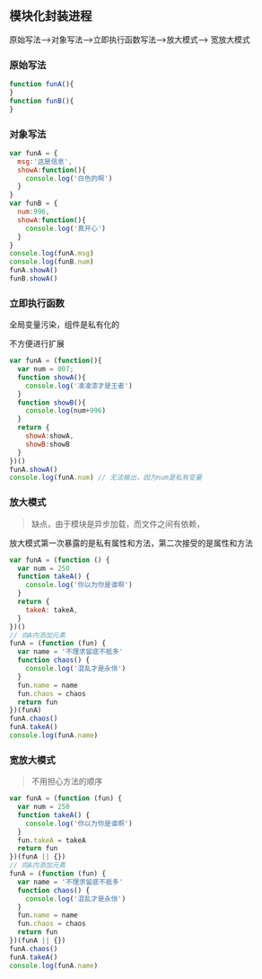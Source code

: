 ## 模块化封装进程

原始写法-->对象写法-->立即执行函数写法-->放大模式--> 宽放大模式

### **原始写法**

```js
function funA(){
}
function funB(){
}
```

### **对象写法**

```js
var funA = {
  msg:'这是信息',
  showA:function(){
    console.log('白色的啊')
  }
}
var funB = {
  num:996,
  showA:function(){
    console.log('真开心')
  }
}
console.log(funA.msg)
console.log(funB.num)
funA.showA()
funB.showA()
```

### **立即执行函数**

全局变量污染，组件是私有化的

不方便进行扩展

```js
var funA = (function(){
  var num = 007;
  function showA(){
    console.log('凌凌漆才是王者')
  }
  function showB(){
    console.log(num+996)
  }
  return {
    showA:showA,
    showB:showB
  }
})()
funA.showA()
console.log(funA.num) // 无法输出，因为num是私有变量
```

### **放大模式**

> 缺点，由于模块是异步加载，而文件之间有依赖，

放大模式第一次暴露的是私有属性和方法，第二次接受的是属性和方法

```js
var funA = (function () {
  var num = 250
  function takeA() {
    console.log('你以为你是谁啊')
  }
  return {
    takeA: takeA,
  }
})()
// 向A内添加元素
funA = (function (fun) {
  var name = '不理求留底不抵多'
  function chaos() {
    console.log('混乱才是永恒')
  }
  fun.name = name
  fun.chaos = chaos
  return fun
})(funA)
funA.chaos()
funA.takeA()
console.log(funA.name)
```

### **宽放大模式**

> 不用担心方法的顺序

```js
var funA = (function (fun) {
  var num = 250
  function takeA() {
    console.log('你以为你是谁啊')
  }
  fun.takeA = takeA
  return fun
})(funA || {})
// 向A内添加元素
funA = (function (fun) {
  var name = '不理求留底不抵多'
  function chaos() {
    console.log('混乱才是永恒')
  }
  fun.name = name
  fun.chaos = chaos
  return fun
})(funA || {})
funA.chaos()
funA.takeA()
console.log(funA.name)
```

